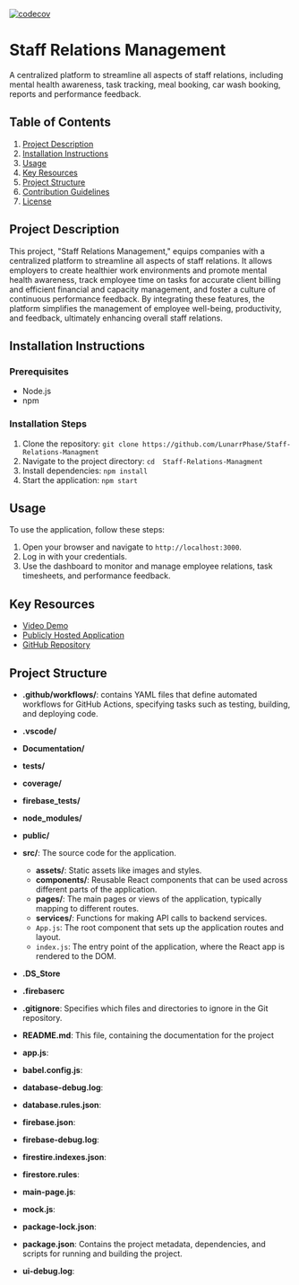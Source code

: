 [![codecov](https://codecov.io/gh/LunarrPhase/Staff-Relations-Managment/graph/badge.svg?token=3A12FZGFGP)](https://codecov.io/gh/LunarrPhase/Staff-Relations-Managment)


# Staff Relations Management

A centralized platform to streamline all aspects of staff relations, including mental health awareness, task tracking, meal booking, car wash booking, reports and performance feedback.

## Table of Contents
1. [Project Description](#project-description)
2. [Installation Instructions](#installation-instructions)
3. [Usage](#usage)
4. [Key Resources](#key-resources)
5. [Project Structure](#project-structure)
6. [Contribution Guidelines](#contribution-guidelines)
7. [License](#license)

## Project Description

This project, "Staff Relations Management," equips companies with a centralized platform to streamline all aspects of staff relations. It allows employers to create healthier work environments and promote mental health awareness, track employee time on tasks for accurate client billing and efficient financial and capacity management, and foster a culture of continuous performance feedback. By integrating these features, the platform simplifies the management of employee well-being, productivity, and feedback, ultimately enhancing overall staff relations.

## Installation Instructions

### Prerequisites
- Node.js
- npm

### Installation Steps
1. Clone the repository: `git clone https://github.com/LunarrPhase/Staff-Relations-Managment`
2. Navigate to the project directory: `cd  Staff-Relations-Managment`
3. Install dependencies: `npm install`
4. Start the application: `npm start`

## Usage

To use the application, follow these steps:
1. Open your browser and navigate to `http://localhost:3000`.
2. Log in with your credentials.
3. Use the dashboard to monitor and manage employee relations, task timesheets, and performance feedback.

## Key Resources

- [Video Demo](#link-to-your-video-demo)
- [Publicly Hosted Application](http://staff-relations-management.azurewebsites.net/)
- [GitHub Repository](https://github.com/LunarrPhase/Staff-Relations-Managment)


## Project Structure



- **.github/workflows/**: contains YAML files that define automated workflows for GitHub Actions, specifying tasks such as testing, building, and deploying code.


- **.vscode/**
- **Documentation/**
- **__tests__/**
- **coverage/**
- **firebase_tests/**
- **node_modules/**
- **public/**
- **src/**: The source code for the application.
  - **assets/**: Static assets like images and styles.
  - **components/**: Reusable React components that can be used across different parts of the application.
  - **pages/**: The main pages or views of the application, typically mapping to different routes.
  - **services/**: Functions for making API calls to backend services.
  - `App.js`: The root component that sets up the application routes and layout.
  - `index.js`: The entry point of the application, where the React app is rendered to the DOM.
- **.DS_Store**
- **.firebaserc**
- **.gitignore**: Specifies which files and directories to ignore in the Git repository.
- **README.md**: This file, containing the documentation for the project
- **app.js**:
- **babel.config.js**:
- **database-debug.log**:
- **database.rules.json**:
- **firebase.json**:
- **firebase-debug.log**:
- **firestire.indexes.json**:
- **firestore.rules**:
- **main-page.js**:
- **mock.js**:
- **package-lock.json**:
- **package.json**: Contains the project metadata, dependencies, and scripts for running and building the project.
- **ui-debug.log**:






